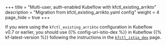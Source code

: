 +++
title = "Multi-user, auth-enabled Kubeflow with kfctl_existing_arrikto"
description = "Migration from kfctl_existing_arrikto.yaml config"
weight = 4
page_hide = true
+++

If you were using the `kfctl_existing_arrikto` configuration in Kubeflow v0.7 or earlier, you should use {{% config-uri-istio-dex %}} in Kubeflow {{% kf-latest-version %}} following the instructions in the [`kfctl_istio_dex`](/docs/started/k8s/kfctl-istio-dex/) page.